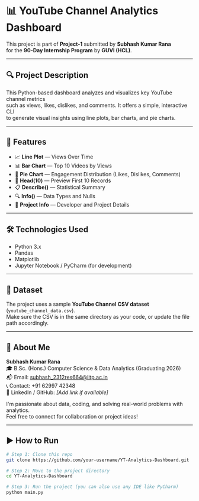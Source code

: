 # 📊 YouTube Channel Analytics Dashboard

This project is part of **Project-1** submitted by **Subhash Kumar Rana**  
for the **90-Day Internship Program** by **GUVI (HCL)**.

---

## 🔍 Project Description

This Python-based dashboard analyzes and visualizes key YouTube channel metrics  
such as views, likes, dislikes, and comments. It offers a simple, interactive CLI  
to generate visual insights using line plots, bar charts, and pie charts.

---

## 🚀 Features

- 📈 **Line Plot** — Views Over Time  
- 📊 **Bar Chart** — Top 10 Videos by Views  
- 🥧 **Pie Chart** — Engagement Distribution (Likes, Dislikes, Comments)  
- 🧾 **Head(10)** — Preview First 10 Records  
- 📋 **Describe()** — Statistical Summary  
- 🔍 **Info()** — Data Types and Nulls  
- 🧠 **Project Info** — Developer and Project Details

---

## 🛠️ Technologies Used

- Python 3.x  
- Pandas  
- Matplotlib  
- Jupyter Notebook / PyCharm (for development)

---

## 📁 Dataset

The project uses a sample **YouTube Channel CSV dataset** (`youtube_channel_data.csv`).  
Make sure the CSV is in the same directory as your code, or update the file path accordingly.

---

## 🧠 About Me

**Subhash Kumar Rana**  
🎓 B.Sc. (Hons.) Computer Science & Data Analytics (Graduating 2026)  
📬 Email: subhash_2312res664@iitp.ac.in  
📞 Contact: +91 62997 42348  
🔗 LinkedIn / GitHub: _[Add link if available]_

I'm passionate about data, coding, and solving real-world problems with analytics.  
Feel free to connect for collaboration or project ideas!

---

## ▶️ How to Run

```bash
# Step 1: Clone this repo
git clone https://github.com/your-username/YT-Analytics-Dashboard.git

# Step 2: Move to the project directory
cd YT-Analytics-Dashboard

# Step 3: Run the project (you can also use any IDE like PyCharm)
python main.py
